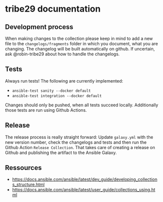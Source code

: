 # tribe29 documentation

## Development process

When making changes to the collection please keep in mind to add a new file to
the `changelogs/fragments` folder in which you document, what you are changing.
The changelog will be built automatically on github.
If uncertain, ask @robin-tribe29 about how to handle the changelogs.

## Tests

Always run tests! The following are currently implemented:

- `ansible-test sanity --docker default`
- `ansible-test integration --docker default`

Changes should only be pushed, when all tests succeed locally.
Additionally those tests are run using Github Actions.

## Release

The release process is really straight forward: Update `galaxy.yml` with the
new version number, check the changelogs and tests and then run
the Github Action `Release Collection`. That takes care of creating a release
on Github and publishing the artifact to the Ansible Galaxy.

## Ressources
- https://docs.ansible.com/ansible/latest/dev_guide/developing_collections_structure.html
- https://docs.ansible.com/ansible/latest/user_guide/collections_using.html
